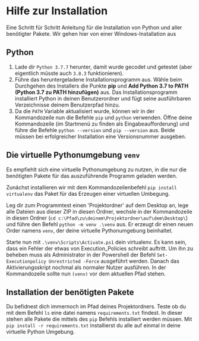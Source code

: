 # Hilfe zur Installation
Eine Schritt für Schritt Anleitung für die Installation von Python und aller benötigter Pakete. Wir gehen hier von einer Windows-Installation aus

## Python
1. Lade dir `Python 3.7.7` herunter, damit wurde gecodet und getestet (aber eigentlich müsste auch `3.8.3` funktionieren).
2. Führe das heruntergeladene Installationsprogramm aus. Wähle beim Durchgehen des Installers die Punkte **pip** und  **Add Python 3.7 to PATH (Python 3.7 zu PATH hinzufügen)** aus. Das Installationsprogramm installiert Python in deinen Benutzerordner und fügt seine ausführbaren Verzeichnisse deinem Benutzerpfad hinzu.
3. Da die `PATH` Variable aktualisiert wurde, können wir in der Kommandozeile nun die Befehle `pip` und `python` verwenden. Öffne deine Kommandozeile (im Startmenü zu finden als Eingabeaufforderung) und führe die Befehle `python --version` und `pip --version` aus. Beide müssen bei erfolgreicher Installation eine Versionsnummer ausgeben.

## Die virtuelle Pythonumgebung `venv`
Es empfiehlt sich eine virtuelle Pythonumgebung zu nutzen, in die nur die benötigten Pakete für das auszuführende Programm geladen werden. 

Zunächst installieren wir mit dem Kommandozeilenbefehl `pip install virtualenv` das Paket für das Erzeugen einer virtuellen Umbegung.

Leg dir zum Programmtest einen 'Projektordner' auf dem Desktop an, lege alle Dateien aus dieser ZIP in diesen Ordner, wechsle in der Kommandozeile in diesen Ordner (`cd c:\Pfad\zu\deinem\Projektordner\auf\dem\Desktop\`) und führe den Befehl `python -m venv .\venv` aus. Er erzeugt dir einen neuen Order namens `venv`, der deine virtuelle Pythonumgebung beinhaltet.

Starte nun mit `.\venv\Scripts\Activate.ps1` dein virtualenv. Es kann sein, dass ein Fehler der etwas von Execution_Policies schreibt auftritt. Um ihn zu beheben muss als Administrator in der Powershell der Befehl `Set-Executionpolicy Unrestricted -Force` ausgeführt werden. Danach das Aktivierungsskript nochmal als normaler Nutzer ausführen. In der Kommandozeile sollte nun `(venv)` vor dem aktuellen Pfad stehen.

## Installation der benötigten Pakete
Du befidnest dich immernoch im Pfad deines Projektordners. Teste ob du mit dem Befehl `ls` eine datei namens `requirements.txt` findest. In dieser stehen alle Pakete die mittels des `pip` Befehls installiert werden müssen. Mit `pip install -r requirements.txt` installierst du alle auf einmal in deine virtuelle Python Umgebung.